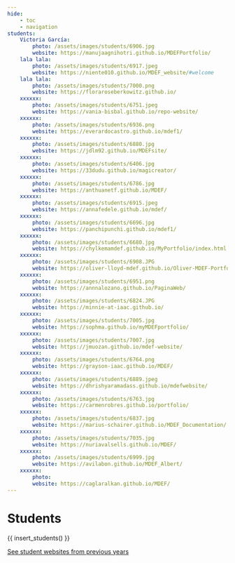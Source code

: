```yaml
---
hide:
    - toc
    - navigation
students:
    Victoria García:
        photo: /assets/images/students/6906.jpg
        website: https://manujaagnihotri.github.io/MDEFPortfolio/
    lala lala:
        photo: /assets/images/students/6917.jpeg
        website: https://niente010.github.io/MDEF_website/#welcome
    lala lala:
        photo: /assets/images/students/7000.png
        website: https://floraroseberkowitz.github.io/
    xxxxxx:
        photo: /assets/images/students/6751.jpeg
        website: https://vania-bisbal.github.io/repo-website/
    xxxxxx:
        photo: /assets/images/students/6936.png
        website: https://everardocastro.github.io/mdef1/
    xxxxxx:
        photo: /assets/images/students/6880.jpg
        website: https://jdlm92.github.io/MDEFsite/
    xxxxxx:
        photo: /assets/images/students/6406.jpg
        website: https://33dudu.github.io/magicreator/
    xxxxxx:
        photo: /assets/images/students/6786.jpg
        website: https://anthuanetf.github.io/MDEF/
    xxxxxx:
        photo: /assets/images/students/6915.jpeg
        website: https://annafedele.github.io/mdef/
    xxxxxx:
        photo: /assets/images/students/6696.jpg
        website: https://panchipunchi.github.io/mdef1/
    xxxxxx:
        photo: /assets/images/students/6680.jpg
        website: https://chylkemamdef.github.io/MyPortfolio/index.html
    xxxxxx:
        photo: /assets/images/students/6908.JPG
        website: https://oliver-lloyd-mdef.github.io/Oliver-MDEF-Portfolio/
    xxxxxx:
        photo: /assets/images/students/6951.png
        website: https://annnalozano.github.io/PaginaWeb/ 
    xxxxxx:
        photo: /assets/images/students/6824.JPG
        website: https://minnie-at-iaac.github.io/
    xxxxxx:
        photo: /assets/images/students/7005.jpg
        website: https://sophma.github.io/myMDEFportfolio/
    xxxxxx:
        photo: /assets/images/students/7007.jpg
        website: https://jmuozan.github.io/mdef-website/
    xxxxxx:
        photo: /assets/images/students/6764.png
        website: https://grayson-iaac.github.io/MDEF/
    xxxxxx:
        photo: /assets/images/students/6889.jpeg
        website: https://dhrishyaramadass.github.io/mdefwebsite/
    xxxxxx:
        photo: /assets/images/students/6763.jpg
        website: https://carmenrobres.github.io/portfolio/
    xxxxxx:
        photo: /assets/images/students/6837.jpg
        website: https://marius-schairer.github.io/MDEF_Documentation/
    xxxxxx: 
        photo: /assets/images/students/7035.jpg
        website: https://nuriavalsells.github.io/MDEF/
    xxxxxx:
        photo: /assets/images/students/6999.jpg
        website: https://avilabon.github.io/MDEF_Albert/
    xxxxxx:
        photo: 
        website: https://caglaralkan.github.io/MDEF/
---
```


# Students

{{ insert_students() }}


<div class="button-container">

<a class="md-button" href="https://efdia20212.gitlab.io/efdia2021/">See student websites from previous years</a>

</div>